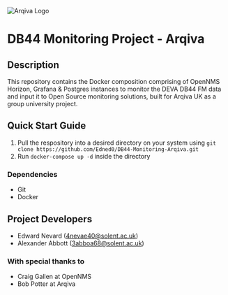 ![Arqiva Logo](https://www.arqiva.com/application/images/arqiva-logo.png)

# DB44 Monitoring Project - Arqiva

## Description
This repository contains the Docker composition comprising of OpenNMS Horizon, Grafana & Postgres instances to monitor the DEVA DB44 FM data and input it to Open Source monitoring solutions, built for Arqiva UK as a group university project.

## Quick Start Guide
1. Pull the respository into a desired directory on your system using `git clone https://github.com/Edned0/DB44-Monitoring-Arqiva.git`
2. Run `docker-compose up -d` inside the directory

### Dependencies
- Git
- Docker

## Project Developers
- Edward Nevard (4nevae40@solent.ac.uk)
- Alexander Abbott (3abboa68@solent.ac.uk)

### With special thanks to
- Craig Gallen at OpenNMS
- Bob Potter at Arqiva

